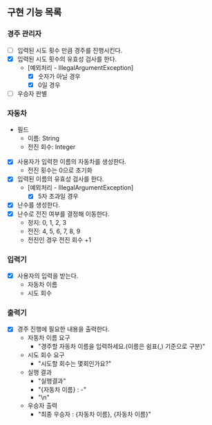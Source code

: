 ## 구현 기능 목록

### 경주 관리자
- [ ] 입력된 시도 횟수 만큼 경주를 진행시킨다.
- [x] 입력된 시도 횟수의 유효성 검사를 한다.
  - [예외처리 - IllegalArgumentException]
    - [x] 숫자가 아닐 경우
    - [x] 0일 경우
- [ ] 우승자 판별

### 자동차
- 필드
  - 이름: String
  - 전진 회수: Integer

- [x] 사용자가 입력한 이름의 자동차를 생성한다.
  - 전진 횟수는 0으로 초기화
- [x] 입력된 이름의 유효성 검사를 한다.
    - [예외처리 - IllegalArgumentException]
      - [x] 5자 초과일 경우
- [x] 난수를 생성한다.
- [x] 난수로 전진 여부를 결정해 이동한다.
  - 정지: 0, 1, 2, 3
  - 전진: 4, 5, 6, 7, 8, 9
  - 전진인 경우 전진 회수 +1

### 입력기
- [x] 사용자의 입력을 받는다.
  - 자동차 이름
  - 시도 회수

### 출력기
- [x] 경주 진행에 필요한 내용을 출력한다.
  - 자동차 이름 요구
    - "경주할 자동차 이름을 입력하세요.(이름은 쉼표(,) 기준으로 구분)"
  - 시도 회수 요구
    - "시도할 회수는 몇회인가요?"
  - 실행 결과
    - "실행결과"
    - "{자동차 이름} : -"
    - "\n"
  - 우승자 출력
    - "최종 우승자 : {자동차 이름}, {자동차 이름}"